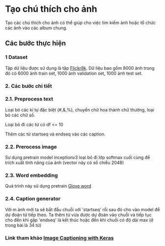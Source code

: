 # Tạo chú thích cho ảnh 

Tạo các chú thích cho ảnh có thể giúp cho việc tìm kiếm ảnh hoặc tổ chức các ảnh vào các album chung.

## Các bước thực hiện 

### 1 Dataset

Tập dữ liệu được sử dụng là tập [Flickr8k](http://academictorrents.com/details/9dea07ba660a722ae1008c4c8afdd303b6f6e53b). Dữ liệu bao gồm 8000 ảnh trong đó có 6000 ảnh train set, 1000 ảnh validation set, 1000 ảnh test set.

### 2. Các bước chi tiết 
 
### 2.1. Preprocess text 

Loại bỏ các kí tự đặc biệt (#,&,%), chuyển chữ hoa thành chữ thường, loại bỏ các chữ số.

Loại bỏ đi các từ có df <= 10

Thêm các từ  startseq và endseq vào các caption.
### 2.2. Prerocess image

Sư dụng pretrain model inceptionv3 loại bỏ đi lớp softmax cuối cùng để trích xuất tính năng của ảnh (vector này có số chiều 2048)

### 2.3. Word embedding
Quá trình này sử dụng pretrain [Glove word](https://nlp.stanford.edu/projects/glove/) 

### 2.4. Caption generator

Với m ảnh mới ta sẽ bắt đầu chuỗi với 'startseq' rồi sau đó cho vào model để dự đoán từ tiếp theo. Ta thêm từ
vừa được dự đoán vào chuỗi và tiếp tục cho đến khi gặp 'endseq' là kết thúc hoặc đến khi chuỗi có độ dài max (ở trong bài là 34 từ)

### Link tham khảo [Image Captioning with Keras](https://towardsdatascience.com/image-captioning-with-keras-teaching-computers-to-describe-pictures-c88a46a311b8)
